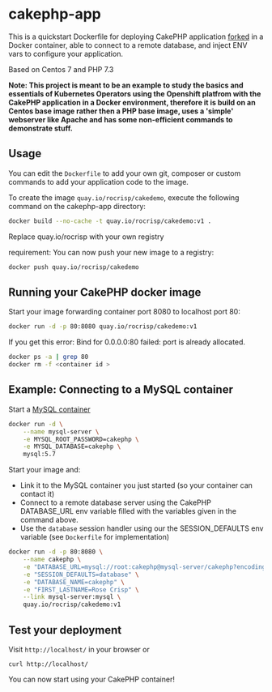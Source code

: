 
cakephp-app
======================

This is a quickstart Dockerfile for deploying CakePHP application [forked](https://github.com/sclorg/cakephp-ex) in a Docker container, able to connect to a remote database, and inject ENV vars to configure your application.

Based on Centos 7 and PHP 7.3

**Note: This project is meant to be an example to study the basics and essentials of Kubernetes Operators using the Openshift platfrom with the CakePHP application in a Docker environment, therefore it is build on an Centos base image rather then a PHP base image, uses a 'simple' webserver like Apache and has some non-efficient commands to demonstrate stuff.**

Usage
-----

You can edit the `Dockerfile` to add your own git, composer or custom commands to add your application code to the image.

To create the image `quay.io/rocrisp/cakedemo`, execute the following command on the cakephp-app directory:

```bash
docker build --no-cache -t quay.io/rocrisp/cakedemo:v1 .
```
Replace quay.io/rocrisp with your own registry

requirement: You can now push your new image to a registry:

```bash
docker push quay.io/rocrisp/cakedemo
```

Running your CakePHP docker image
-----------------------------------

Start your image forwarding container port 8080 to localhost port 80:

```bash
docker run -d -p 80:8080 quay.io/rocrisp/cakedemo:v1
```

If you get this error: Bind for 0.0.0.0:80 failed: port is already allocated.

```bash
docker ps -a | grep 80
docker rm -f <container id >
```

Example: Connecting to a MySQL container
-----------------------------------
Start a [MySQL container](https://hub.docker.com/_/mysql/) 

```bash
docker run -d \
	--name mysql-server \
	-e MYSQL_ROOT_PASSWORD=cakephp \
	-e MYSQL_DATABASE=cakephp \
	mysql:5.7
```

Start your image and:
* Link it to the MySQL container you just started (so your container can contact it)
* Connect to a remote database server using the CakePHP DATABASE_URL env variable filled with the variables given in the command above.
* Use the `database` session handler using our the SESSION_DEFAULTS env variable (see `Dockerfile` for implementation)

```bash
docker run -d -p 80:8080 \
	--name cakephp \
	-e "DATABASE_URL=mysql://root:cakephp@mysql-server/cakephp?encoding=utf8&timezone=UTC&cacheMetadata=true" \
	-e "SESSION_DEFAULTS=database" \
	-e "DATABASE_NAME=cakephp" \
	-e "FIRST_LASTNAME=Rose Crisp" \
	--link mysql-server:mysql \
	quay.io/rocrisp/cakedemo:v1
```

Test your deployment
--------------------------

Visit `http://localhost/` in your browser or 

	curl http://localhost/

You can now start using your CakePHP container!
